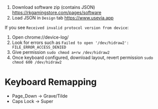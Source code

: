 1. Download software zip (contains JSON) https://rkgamingstore.com/pages/software
2. Load JSON in `Design` tab https://www.usevia.app

If you see `Received invalid protocol version from device`:

1. Open chrome://device-log/
2. Look for errors such as `Failed to open '/dev/hidraw2': FILE_ERROR_ACCESS_DENIED`
3. Give permission `sudo chmod a+rw /dev/hidraw2`
4. Once keyboard configured, download layout, revert permission `sudo chmod 600 /dev/hidraw2`

# Keyboard Remapping

- Page_Down → Grave/Tilde
- Caps Lock → Super